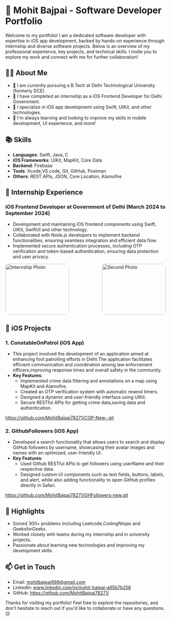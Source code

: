 # 🚀 Mohit Bajpai - Software Developer Portfolio

Welcome to my portfolio! I am a dedicated software developer with expertise in iOS app development, backed by hands-on experience through internship and diverse software projects. Below is an overview of my professional experience, key projects, and technical skills. I invite you to explore my work and connect with me for further collaboration!

## 👨‍💻 About Me

- 🔭 I am currently pursuing a B.Tech at Delhi Technological University (formerly DCE).
- 💼 I have completed an internship as a iOS Frontend Developer for Delhi Government.
- 📱 I specialize in iOS app development using Swift, UIKit, and other technologies.
- 🎯 I'm always learning and looking to improve my skills in mobile development, UI experience, and more!

## 📚 Skills

- **Languages**: Swift, Java, C
- **iOS Frameworks**: UIKit, MapKit, Core Data
- **Backend**: Firebase
- **Tools**: Xcode,VS code, Git, GitHub, Postman
- **Others**: REST APIs, JSON, Core Location, Alamofire

## 💼 Internship Experience

### iOS Frontend Developer at Government of Delhi (March 2024 to September 2024)

- Development and maintaining iOS frontend components using Swift, UIKit, SwiftUI and other technology.
- Collaborated with Node.js developers to implement backend functionalities, ensuring seamless integration and efficient data flow.
- Implemented secure authentication processes, including OTP verification and token-based authentication, ensuring data protection and user privacy.

<div style="display: flex; justify-content: space-between; align-items: center;">
    <img src="https://github.com/user-attachments/assets/7ddc38ba-563b-4c8a-9816-eba727eb913d" alt="Internship Photo" width="200" height="160" style="border-radius: 10px; margin-right: 10px;"/>
    <img src="https://github.com/user-attachments/assets/2fc37c1f-d413-439d-81ef-131e9c79decd" alt="Second Photo" width="200" height="160" style="border-radius: 10px;"/>
</div>


## 📱 iOS Projects

### 1. ConstableOnPatrol (iOS App)

- This project involved the development of an application aimed at enhancing foot patrolling efforts in Delhi.The application facilitates efficient communication and coordination among law enforcement officers,improving response times and overall safety in the community.
- **Key Features**:
  - Implemented crime data filtering and annotations on a map using MapKit and Alamofire.
  - Created an OTP verification system with automatic resend timers.
  - Designed a dynamic and user-friendly interface using UIKit.
  - Secure RESTful APIs for getting crime data,saving data and authentication.
  
https://github.com/MohitBajpai78271/COP-New-.git

### 2. GithubFollowers (iOS App)

- Developed a search functionality that allows users to search and display GitHub followers by username,
showcasing their avatar images and names with an optimized, user-friendly UI.
- **Key Features**:
  - Used Github RESTful APIs to get followers using userName and their respective data.
  - Designed custom UI components such as text fields, buttons, labels, and alert, while also adding functionality
  to open GitHub profiles directly in Safari.

https://github.com/MohitBajpai78271/GHFollowers-new.git


## 🌟 Highlights

- Solved 300+ problems including Leetcode,CodingNinjas and GeeksforGeeks.
- Worked closely with teams during my internship and in university projects.
- Passionate about learning new technologies and improving my development skills.

## 📫 Get in Touch

- Email: [mohitbajpai998@gmail.com](mailto:mohitbajpai998@gmail.com)
- LinkedIn:  www.linkedin.com/in/mohit-bajpai-a65b7b256
- GitHub: https://github.com/MohitBajpai78271/

Thanks for visiting my portfolio! Feel free to explore the repositories, and don't hesitate to reach out if you'd like to collaborate or have any questions. 😊
